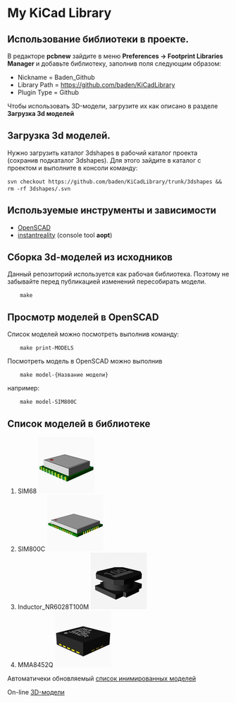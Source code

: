 # My KiCad Library

## Использование библиотеки в проекте.

В редакторе **pcbnew** зайдите в меню **Preferences -> Footprint Libraries Manager**
и добавьте библиотеку, заполнив поля следующим образом:

* Nickname = Baden_Github
* Library Path = https://github.com/baden/KiCadLibrary
* Plugin Type = Github

Чтобы использовать 3D-модели, загрузите их как описано в разделе **Загрузка 3d моделей**

## Загрузка 3d моделей.

Нужно загрузить каталог 3dshapes в рабочий каталог проекта (сохранив подкаталог 3dshapes).
Для этого зайдите в каталог с проектом и выполните в консоли команду:

```
svn checkout https://github.com/baden/KiCadLibrary/trunk/3dshapes && rm -rf 3dshapes/.svn
```

## Используемые инструменты и зависимости

* [OpenSCAD](http://www.openscad.org/)
* [instantreality](http://www.instantreality.org/) (console tool **aopt**)

## Сборка 3d-моделей из исходников

Данный репозиторий используется как рабочая библиотека. Поэтому не забывайте перед публикацией изменений пересобирать модели.

```
    make
```

## Просмотр моделей в OpenSCAD

Список моделей можно посмотреть выполнив команду:

```
    make print-MODELS
```

Посмотреть модель в OpenSCAD можно выполнив

```
    make model-{Название модели}
```

например:

```
    make model-SIM800C
```

## Список моделей в библиотеке

1. SIM68 ![SIM68M](images/SIM68M.png)
2. SIM800C ![SI800C](images/SIM800C.png)
3. Inductor_NR6028T100M ![SI800C](images/Inductor_NR6028T100M.png)
4. MMA8452Q ![MMA8452Q](images/MMA8452Q.png)

Автоматичеки обновляемый [список инимированных моделей](List.md)

On-line [3D-модели](http://baden.github.io/KiCadLibrary/)
